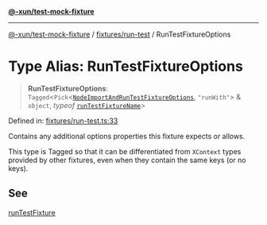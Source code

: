 [**@-xun/test-mock-fixture**](../../../README.md)

***

[@-xun/test-mock-fixture](../../../README.md) / [fixtures/run-test](../README.md) / RunTestFixtureOptions

# Type Alias: RunTestFixtureOptions

> **RunTestFixtureOptions**: `Tagged`\<`Pick`\<[`NodeImportAndRunTestFixtureOptions`](../../node-import-and-run-test/type-aliases/NodeImportAndRunTestFixtureOptions.md), `"runWith"`\> & `object`, *typeof* [`runTestFixtureName`](../variables/runTestFixtureName.md)\>

Defined in: [fixtures/run-test.ts:33](https://github.com/Xunnamius/test-utils/blob/c1219168b725e263abb557d96549b7b98bdb4b4c/packages/test-mock-fixture/src/fixtures/run-test.ts#L33)

Contains any additional options properties this fixture expects or allows.

This type is Tagged so that it can be differentiated from `XContext`
types provided by other fixtures, even when they contain the same keys (or no
keys).

## See

[runTestFixture](../functions/runTestFixture.md)
